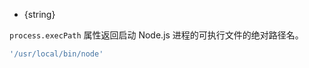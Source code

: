 <!-- YAML
added: v0.1.100
-->

* {string}

`process.execPath` 属性返回启动 Node.js 进程的可执行文件的绝对路径名。

<!-- eslint-disable semi -->
```js
'/usr/local/bin/node'
```

